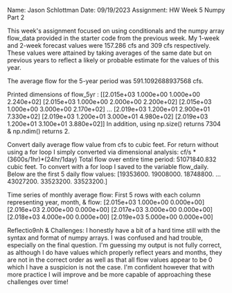 Name: Jason Schlottman
Date: 09/19/2023
Assignment: HW Week 5 Numpy Part 2

This week's assignment focused on using conditionals and the numpy array flow_data provided in the starter code from the previous week. My 1-week and 2-week forecast values were 157.286 cfs and 309 cfs respectively. These values were attained by taking averages of the same date but on previous years to reflect a likely or probable estimate for the values of this year.

The average flow for the 5-year period was 591.1092688937568 cfs.

Printed dimensions of flow_5yr : 
[[2.015e+03 1.000e+00 1.000e+00 2.240e+02]
 [2.015e+03 1.000e+00 2.000e+00 2.200e+02]
 [2.015e+03 1.000e+00 3.000e+00 2.170e+02]
 ...
 [2.019e+03 1.200e+01 2.900e+01 7.330e+02]
 [2.019e+03 1.200e+01 3.000e+01 4.980e+02]
 [2.019e+03 1.200e+01 3.100e+01 3.880e+02]]
In addition, using np.size() returns 7304 & np.ndim() returns 2.

 Convert daily average flow value from cfs to cubic feet. For return without using a for loop I simply converted via dimensional analysis:
 cf/s * (3600s/1hr)*(24hr/1day)
 Total flow over entire time period: 51071840.832 cubic feet.
 To convert with a for loop I saved to the variable flow_daily. Below are the first 5 daily flow values:
 [19353600. 19008000. 18748800. ... 43027200. 33523200. 33523200.]

Time series of monthly average flow:
First 5 rows with each column representing year, month, & flow:
[2.015e+03 1.000e+00 0.000e+00]
 [2.016e+03 2.000e+00 0.000e+00]
 [2.017e+03 3.000e+00 0.000e+00]
 [2.018e+03 4.000e+00 0.000e+00]
 [2.019e+03 5.000e+00 0.000e+00]

Reflectio9nh & Challenges: I honestly have a bit of a hard time still with the syntax and format of numpy arrays. I was confused and had trouble, especially on the final question. I'm guessing my output is not fully correct, as although I do have values which properly reflect years and months, they are not in the correct order as well as that all flow values appear to be 0 which I have a suspicion is not the case. I'm confident however that with more practice I will improve and be more capable of approaching these challenges over time!

